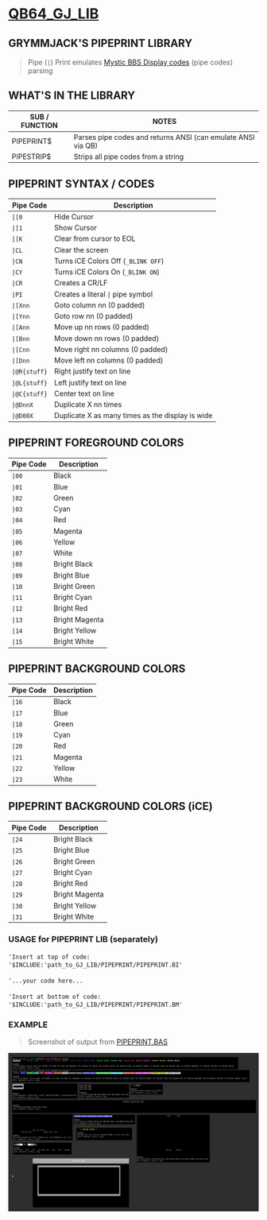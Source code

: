 # [QB64_GJ_LIB](../README.md)
## GRYMMJACK'S PIPEPRINT LIBRARY

> Pipe (`|`) Print emulates [Mystic BBS Display codes](http://wiki.mysticbbs.com/doku.php?id=displaycodes) (pipe codes) parsing



## WHAT'S IN THE LIBRARY
| SUB / FUNCTION | NOTES |
|----------------|-------|
| PIPEPRINT$ | Parses pipe codes and returns ANSI (can emulate ANSI via QB) |
| PIPESTRIP$ | Strips all pipe codes from a string |



## PIPEPRINT SYNTAX / CODES
| Pipe Code | Description |
|-----------|-------------|
| `\|[0` | Hide Cursor |
| `\|[1` | Show Cursor |
| `\|[K` | Clear from cursor to EOL |
| `\|CL` | Clear the screen |
| `\|CN` | Turns iCE Colors Off (`_BLINK OFF`) |
| `\|CY` | Turns iCE Colors On (`_BLINK ON`) |
| `\|CR` | Creates a CR/LF |
| `\|PI` | Creates a literal `\|` pipe symbol |
| `\|[Xnn` | Goto column nn (0 padded) |
| `\|[Ynn` | Goto row nn (0 padded) |
| `\|[Ann` | Move up nn rows (0 padded) |
| `\|[Bnn` | Move down nn rows (0 padded) | 
| `\|[Cnn` | Move right nn columns (0 padded) |
| `\|[Dnn` | Move left nn columns (0 padded) |
| `\|@R{stuff}` | Right justify text on line|
| `\|@L{stuff}` | Left justify text on line|
| `\|@C{stuff}` | Center text on line|
| `\|@DnnX` | Duplicate X nn times |
| `\|@D00X` | Duplicate X as many times as the display is wide |

## PIPEPRINT FOREGROUND COLORS
| Pipe Code | Description |
|-----------|-------------|
| `\|00` | Black |
| `\|01` | Blue |
| `\|02` | Green |
| `\|03` | Cyan |
| `\|04` | Red |
| `\|05` | Magenta |
| `\|06` | Yellow |
| `\|07` | White |
| `\|08` | Bright Black |
| `\|09` | Bright Blue |
| `\|10` | Bright Green |
| `\|11` | Bright Cyan |
| `\|12` | Bright Red |
| `\|13` | Bright Magenta |
| `\|14` | Bright Yellow |
| `\|15` | Bright White |

## PIPEPRINT BACKGROUND COLORS
| Pipe Code | Description |
|-----------|-------------|
| `\|16` | Black |
| `\|17` | Blue |
| `\|18` | Green |
| `\|19` | Cyan |
| `\|20` | Red |
| `\|21` | Magenta |
| `\|22` | Yellow |
| `\|23` | White |

## PIPEPRINT BACKGROUND COLORS (iCE)
| Pipe Code | Description |
|-----------|-------------|
| `\|24` | Bright Black |
| `\|25` | Bright Blue |
| `\|26` | Bright Green |
| `\|27` | Bright Cyan |
| `\|28` | Bright Red |
| `\|29` | Bright Magenta |
| `\|30` | Bright Yellow |
| `\|31` | Bright White |



### USAGE for PIPEPRINT LIB (separately)
```basic
'Insert at top of code:
'$INCLUDE:'path_to_GJ_LIB/PIPEPRINT/PIPEPRINT.BI'

'...your code here...

'Insert at bottom of code:
'$INCLUDE:'path_to_GJ_LIB/PIPEPRINT/PIPEPRINT.BM'
```



### EXAMPLE 
> Screenshot of output from [PIPEPRINT.BAS](PIPEPRINT.BAS)

![](PIPEPRINT.png)
